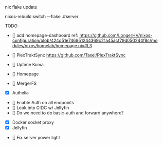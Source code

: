 
nix flake update

nixos-rebuild switch --flake .#server  


TODO:
- [] add homepage-dashboard
    ref: https://github.com/LongerHV/nixos-configuration/blob/424d51e746951244369c21a45acf79d050244f8c/modules/nixos/homelab/homepage.nix#L3

- [] PlexTraktSync
    https://github.com/Taxel/PlexTraktSync

- [] Uptime Kuma
- [] Homepage
- [] MergerFS
- [x] Authelia
- [] Enable Auth on all endpoints
- [] Look into OIDC w/ Jellyfin
- [] Do we need to do basic-auth and forward anywhere?

- [x] Docker socket proxy
- [x] Jellyfin
- [] Fix server power light
